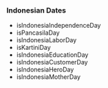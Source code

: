 ### Indonesian Dates

- isIndonesiaIndependenceDay
- isPancasilaDay
- isIndonesiaLaborDay
- isKartiniDay
- isIndonesiaEducationDay
- isIndonesiaCustomerDay
- isIndonesiaHeroDay
- isIndonesiaMotherDay
